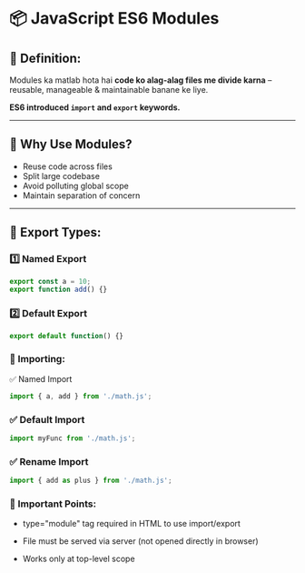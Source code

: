 # 📦 JavaScript ES6 Modules

## 🔹 Definition:

Modules ka matlab hota hai **code ko alag-alag files me divide karna** – reusable, manageable & maintainable banane ke liye.

**ES6 introduced `import` and `export` keywords.**

---

## 🔹 Why Use Modules?

- Reuse code across files
- Split large codebase
- Avoid polluting global scope
- Maintain separation of concern

---

## 🔹 Export Types:

### 1️⃣ Named Export

```js
export const a = 10;
export function add() {}
```

### 2️⃣ Default Export
```js
export default function() {}
```


### 🔹 Importing:
✅ Named Import
```js
import { a, add } from './math.js';
```

### ✅ Default Import
```js
import myFunc from './math.js';
```

### ✅ Rename Import
```js
import { add as plus } from './math.js';
```

### 🔹 Important Points:
- type="module" tag required in HTML to use import/export

- File must be served via server (not opened directly in browser)

- Works only at top-level scope